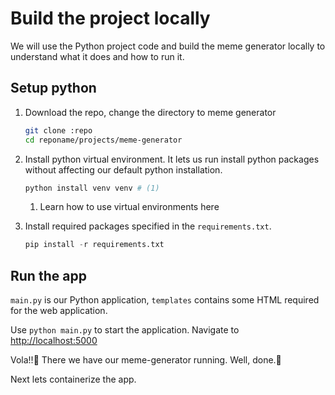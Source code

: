 # Build the project locally

We will use the Python project code and build the meme generator locally to understand what it does and how to run it.

## Setup python

1. Download the repo, change the directory to meme generator
    ```bash linenums="1"
    git clone :repo
    cd reponame/projects/meme-generator
    ```
2. Install python virtual environment. It lets us run install python packages without affecting our default python installation.
    ```py linenums="1"
    python install venv venv # (1)
    ```
    1. Learn how to use virtual environments here

3. Install required packages specified in the `requirements.txt`.

    ```py linenums="1"
    pip install -r requirements.txt
    ```

## Run the app

`main.py` is our Python application, `templates` contains some HTML required for the web application. 

Use `python main.py` to start the application. Navigate to [http://localhost:5000](http://localhost:5000)

Vola!!🎉 There we have our meme-generator running. Well, done.👏

Next lets containerize the app. 